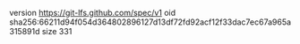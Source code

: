 version https://git-lfs.github.com/spec/v1
oid sha256:66211d94f054d364802896127d13df72fd92acf12f33dac7ec67a965a315891d
size 331
